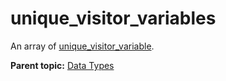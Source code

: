 # unique\_visitor\_variables

An array of [unique\_visitor\_variable](r_unique_visitor_variable.md#).

**Parent topic:** [Data Types](../data_types/c_datatypes.md)


